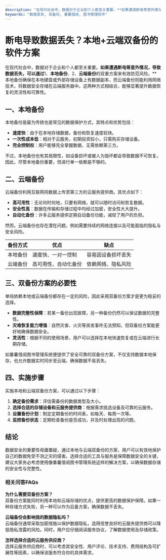 ```yaml
---
description: "在现代社会中，数据对于企业和个人都至关重要。**如果遭遇断电等意外情况，导致数据丢失，可以通过**1、**本地备份**、2、**云端备份**的双重方案来有效防范风险。**本地备份确保在本地硬盘或外部存储设备上有数据副本，而云端备份则能利用网络技术，将数据安全存储在云端服务器中。这两种方式相结合，能够显著提升数据恢复的灵活性和可靠性。"
keywords: "数据丢失, 双备份, 番薯借阅, 图书管理软件"
---
```

# 断电导致数据丢失？本地+云端双备份的软件方案

在现代社会中，数据对于企业和个人都至关重要。**如果遭遇断电等意外情况，导致数据丢失，可以通过**1、**本地备份**、2、**云端备份**的双重方案来有效防范风险。**本地备份确保在本地硬盘或外部存储设备上有数据副本，而云端备份则能利用网络技术，将数据安全存储在云端服务器中。这两种方式相结合，能够显著提升数据恢复的灵活性和可靠性。

## 一、本地备份

本地备份是最为传统也是常见的数据保护方式，其特点和优势包括：

- **速度快**：由于在本地存储数据，备份和恢复速度较快。
- **一次性成本低**：相对于云服务，初期投资较小，只需购买存储设备。
- **完全控制权**：用户能够完全掌握数据，无需依赖第三方。

不过，本地备份也有其局限性，如设备损坏或被人为毁坏都会导致数据不可恢复。因此，尽管本地备份重要，但进行单一依赖是不够的。

## 二、云端备份

云端备份利用互联网将数据上传至第三方的云服务提供商。其优点如下：

- **高可用性**：无论何时何地，只要有网络，就可以随时访问和恢复数据。
- **安全性高**：数据在传输和存储过程中均经过加密，安全性大大提升。
- **自动化备份**：许多云服务提供定期自动备份功能，减轻了用户的负担。

然而，云端备份也存在潜在问题，例如需要持续的网络连接以及可能面临的隐私与安全风险。

| 备份方式   | 优点                         | 缺点                           |
| --------- | -------------------------- | ---------------------------- |
| 本地备份   | 速度快、一对一控制             | 容易因设备损坏丢失              |
| 云端备份   | 高可用性、自动化备份          | 依赖网络、隐私风险              |

## 三、双备份方案的必要性

单纯依赖本地或云端备份都存在一定的风险，因此采用双备份方案才是更为稳妥的选择。

- **数据完整性保障**：若某一备份出现故障，另一种备份仍然可以保证数据的完整性。
- **灾难恢复能力增强**：自然灾害、火灾等突发事件无法预知，但双备份方案能更好地确保数据安全。
- **灵活性**：根据不同的使用场景，用户可以选择在本地快速恢复或在云端进行长期存储。

如番薯借阅图书管理系统便提供了安全可靠的双备份方案，不仅支持数据本地保存，也允许数据实时同步至云端，确保数据不易丢失。

## 四、实施步骤

实施本地和云端双备份方案，可以通过以下步骤：

1. **确定备份需求**：评估需备份的数据类型及大小。
2. **选择合适的存储设备和云服务提供商**：根据需求挑选设备及可靠的云服务。
3. **设置备份计划**：制定定期备份的时间表，如每天、每周一次等。
4. **监控备份状态**：定期检查备份是否成功，并及时处理出现的问题。

## 结论

数据安全的重要性毋庸置疑，通过本地与云端双备份的方案，用户可以有效地保护自己的数据免受不测之灾的侵害。选择合适的工具与服务是保障数据安全的关键，建议大家务必考虑使用像番薯借阅图书管理系统这样的解决方案，以确保数据存储的安全性与完整性。

### 相关问答FAQs

**为什么需要双备份方案？**  
双备份方案能同时利用本地和云端存储的优点，提供更高的数据保护保障。如果一种存储方式失败，另一种可以作为后备方案，确保数据不丢失。

**云端备份会影响我的数据隐私吗？**  
云端备份通常采取加密措施以保护数据隐私，选用信誉良好的云服务提供商可以降低隐私泄露的风险。同时，用户应仔细阅读服务协议，了解数据使用及存储政策。

**怎样选择合适的云服务供应商？**  
选择云服务供应商时，可以考虑其安全性、用户评论、技术支持、费用结构及可扩展性等因素，以确保该服务符合你的具体需求。
